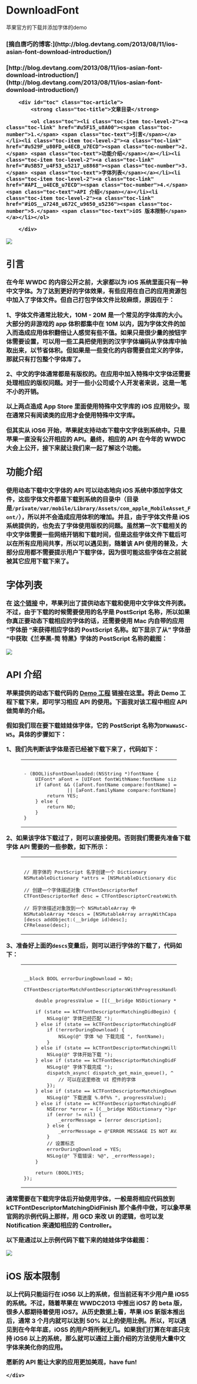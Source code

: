 # DownloadFont
苹果官方的下载并添加字体的demo

<h3>[摘自唐巧的博客:](http://blog.devtang.com/2013/08/11/ios-asian-font-download-introduction/)<h3>
[http://blog.devtang.com/2013/08/11/ios-asian-font-download-introduction/](http://blog.devtang.com/2013/08/11/ios-asian-font-download-introduction/)

<link rel="stylesheet" href="/css/style.css" type="text/css">

<div class="article-content">
		
		<div id="toc" class="toc-article">
			<strong class="toc-title">文章目录</strong>
		
			<ol class="toc"><li class="toc-item toc-level-2"><a class="toc-link" href="#u5F15_u8A00"><span class="toc-number">1.</span> <span class="toc-text">引言</span></a></li><li class="toc-item toc-level-2"><a class="toc-link" href="#u529F_u80FD_u4ECB_u7ECD"><span class="toc-number">2.</span> <span class="toc-text">功能介绍</span></a></li><li class="toc-item toc-level-2"><a class="toc-link" href="#u5B57_u4F53_u5217_u8868"><span class="toc-number">3.</span> <span class="toc-text">字体列表</span></a></li><li class="toc-item toc-level-2"><a class="toc-link" href="#API__u4ECB_u7ECD"><span class="toc-number">4.</span> <span class="toc-text">API 介绍</span></a></li><li class="toc-item toc-level-2"><a class="toc-link" href="#iOS__u7248_u672C_u9650_u5236"><span class="toc-number">5.</span> <span class="toc-text">iOS 版本限制</span></a></li></ol>
		
		</div>
		
<img src="/images/wawati-sample.jpg">
<h2 id="u5F15_u8A00"><a href="#u5F15_u8A00" class="headerlink" title="引言"></a>引言</h2><p>在今年 WWDC 的内容公开之前，大家都以为 iOS 系统里面只有一种中文字体。为了达到更好的字体效果，有些应用在自己的应用资源包中加入了字体文件。但自己打包字体文件比较麻烦，原因在于：</p>
<p>1、字体文件通常比较大，10M - 20M 是一个常见的字体库的大小。大部分的非游戏的 app 体积都集中在 10M 以内，因为字体文件的加入而造成应用体积翻倍让人感觉有些不值。如果只是很少量的按钮字体需要设置，可以用一些工具把使用到的汉字字体编码从字体库中抽取出来，以节省体积。但如果是一些变化的内容需要自定义的字体，那就只有打包整个字体库了。</p>
<p>2、中文的字体通常都是有版权的。在应用中加入特殊中文字体还需要处理相应的版权问题。对于一些小公司或个人开发者来说，这是一笔不小的开销。</p>
<p>以上两点造成 App Store 里面使用特殊中文字库的 iOS 应用较少。现在通常只有阅读类的应用才会使用特殊中文字库。</p>
<p>但其实从 iOS6 开始，苹果就支持动态下载中文字体到系统中。只是苹果一直没有公开相应的 API。最终，相应的 API 在今年的 WWDC 大会上公开，接下来就让我们来一起了解这个功能。</p>
<a id="more"></a>
<h2 id="u529F_u80FD_u4ECB_u7ECD"><a href="#u529F_u80FD_u4ECB_u7ECD" class="headerlink" title="功能介绍"></a>功能介绍</h2><p>使用动态下载中文字体的 API 可以动态地向 iOS 系统中添加字体文件，这些字体文件都是下载到系统的目录中（目录是<code>/private/var/mobile/Library/Assets/com_apple_MobileAsset_Font/</code>），所以并不会造成应用体积的增加。并且，由于字体文件是 iOS 系统提供的，也免去了字体使用版权的问题。虽然第一次下载相关的中文字体需要一些网络开销和下载时间，但是这些字体文件下载后可以在所有应用间共享，所以可以遇见到，随着该 API 使用的普及，大部分应用都不需要提示用户下载字体，因为很可能这些字体在之前就被其它应用下载下来了。</p>
<h2 id="u5B57_u4F53_u5217_u8868"><a href="#u5B57_u4F53_u5217_u8868" class="headerlink" title="字体列表"></a>字体列表</h2><p>在 <a href="http://support.apple.com/kb/HT5484?viewlocale=zh_CN" target="_blank" rel="external">这个链接</a> 中，苹果列出了提供动态下载和使用中文字体文件列表。不过，由于下载的时候需要使用的名字是 PostScript 名称，所以如果你真正要动态下载相应的字体的话，还需要使用 Mac 内自带的应用 “字体册 “来获得相应字体的 PostScript 名称。如下显示了从” 字体册 “中获取《兰亭黑-简 特黑》字体的 PostScript 名称的截图：</p>
<img src="/images/font-postscript-name.jpg">
<h2 id="API__u4ECB_u7ECD"><a href="#API__u4ECB_u7ECD" class="headerlink" title="API 介绍"></a>API 介绍</h2><p>苹果提供的动态下载代码的 <a href="http://developer.apple.com/library/ios/#samplecode/DownloadFont/Listings/DownloadFont_ViewController_m.html" target="_blank" rel="external">Demo 工程</a> 链接在这里。将此 Demo 工程下载下来，即可学习相应 API 的使用。下面我对该工程中相应 API 做简单的介绍。</p>
<p>假如我们现在要下载娃娃体字体，它的 PostScript 名称为<code>DFWaWaSC-W5</code>。具体的步骤如下：</p>
<p>1、我们先判断该字体是否已经被下载下来了，代码如下：</p>
<figure class="highlight objc"><table><tbody><tr><td class="code"><pre><span class="line"></span><br><span class="line">- (<span class="built_in">BOOL</span>)isFontDownloaded:(<span class="built_in">NSString</span> *)fontName {</span><br><span class="line">    <span class="built_in">UIFont</span>* aFont = [<span class="built_in">UIFont</span> fontWithName:fontName size:<span class="number">12.0</span>];</span><br><span class="line">    <span class="keyword">if</span> (aFont &amp;&amp; ([aFont<span class="variable">.fontName</span> compare:fontName] == <span class="built_in">NSOrderedSame</span> </span><br><span class="line">               || [aFont<span class="variable">.familyName</span> compare:fontName] == <span class="built_in">NSOrderedSame</span>)) {</span><br><span class="line">        <span class="keyword">return</span> <span class="literal">YES</span>;</span><br><span class="line">    } <span class="keyword">else</span> {</span><br><span class="line">        <span class="keyword">return</span> <span class="literal">NO</span>;</span><br><span class="line">    }</span><br><span class="line">}</span><br></pre></td></tr></tbody></table></figure>
<p>2、如果该字体下载过了，则可以直接使用。否则我们需要先准备下载字体 API 需要的一些参数，如下所示：</p>
<figure class="highlight objc"><table><tbody><tr><td class="code"><pre><span class="line"></span><br><span class="line"><span class="comment">// 用字体的 PostScript 名字创建一个 Dictionary</span></span><br><span class="line"><span class="built_in">NSMutableDictionary</span> *attrs = [<span class="built_in">NSMutableDictionary</span> dictionaryWithObjectsAndKeys:fontName, kCTFontNameAttribute, <span class="literal">nil</span>];</span><br><span class="line"></span><br><span class="line"><span class="comment">// 创建一个字体描述对象 CTFontDescriptorRef</span></span><br><span class="line">CTFontDescriptorRef desc = CTFontDescriptorCreateWithAttributes((__bridge <span class="built_in">CFDictionaryRef</span>)attrs);</span><br><span class="line"></span><br><span class="line"><span class="comment">// 将字体描述对象放到一个 NSMutableArray 中</span></span><br><span class="line"><span class="built_in">NSMutableArray</span> *descs = [<span class="built_in">NSMutableArray</span> arrayWithCapacity:<span class="number">0</span>];</span><br><span class="line">[descs addObject:(__bridge <span class="keyword">id</span>)desc];</span><br><span class="line"><span class="built_in">CFRelease</span>(desc);</span><br></pre></td></tr></tbody></table></figure>
<p>3、准备好上面的<code>descs</code>变量后，则可以进行字体的下载了，代码如下：</p>
<figure class="highlight objc"><table><tbody><tr><td class="code"><pre><span class="line"></span><br><span class="line">__block <span class="built_in">BOOL</span> errorDuringDownload = <span class="literal">NO</span>;</span><br><span class="line"></span><br><span class="line">CTFontDescriptorMatchFontDescriptorsWithProgressHandler( (__bridge <span class="built_in">CFArrayRef</span>)descs, <span class="literal">NULL</span>,  ^(CTFontDescriptorMatchingState state, <span class="built_in">CFDictionaryRef</span> progressParameter) {</span><br><span class="line">    </span><br><span class="line">    <span class="keyword">double</span> progressValue = [[(__bridge <span class="built_in">NSDictionary</span> *)progressParameter objectForKey:(<span class="keyword">id</span>)kCTFontDescriptorMatchingPercentage] doubleValue];</span><br><span class="line">    </span><br><span class="line">    <span class="keyword">if</span> (state == kCTFontDescriptorMatchingDidBegin) {</span><br><span class="line">        <span class="built_in">NSLog</span>(<span class="string">@" 字体已经匹配 "</span>);</span><br><span class="line">    } <span class="keyword">else</span> <span class="keyword">if</span> (state == kCTFontDescriptorMatchingDidFinish) {    </span><br><span class="line">        <span class="keyword">if</span> (!errorDuringDownload) {</span><br><span class="line">            <span class="built_in">NSLog</span>(<span class="string">@" 字体 %@ 下载完成 "</span>, fontName);</span><br><span class="line">        }</span><br><span class="line">    } <span class="keyword">else</span> <span class="keyword">if</span> (state == kCTFontDescriptorMatchingWillBeginDownloading) {</span><br><span class="line">        <span class="built_in">NSLog</span>(<span class="string">@" 字体开始下载 "</span>);</span><br><span class="line">    } <span class="keyword">else</span> <span class="keyword">if</span> (state == kCTFontDescriptorMatchingDidFinishDownloading) {</span><br><span class="line">        <span class="built_in">NSLog</span>(<span class="string">@" 字体下载完成 "</span>);</span><br><span class="line">        <span class="built_in">dispatch_async</span>( dispatch_get_main_queue(), ^ {</span><br><span class="line">            <span class="comment">// 可以在这里修改 UI 控件的字体</span></span><br><span class="line">        });</span><br><span class="line">    } <span class="keyword">else</span> <span class="keyword">if</span> (state == kCTFontDescriptorMatchingDownloading) {</span><br><span class="line">        <span class="built_in">NSLog</span>(<span class="string">@" 下载进度 %.0f%% "</span>, progressValue);</span><br><span class="line">    } <span class="keyword">else</span> <span class="keyword">if</span> (state == kCTFontDescriptorMatchingDidFailWithError) {</span><br><span class="line">        <span class="built_in">NSError</span> *error = [(__bridge <span class="built_in">NSDictionary</span> *)progressParameter objectForKey:(<span class="keyword">id</span>)kCTFontDescriptorMatchingError];</span><br><span class="line">        <span class="keyword">if</span> (error != <span class="literal">nil</span>) {</span><br><span class="line">            _errorMessage = [error description];</span><br><span class="line">        } <span class="keyword">else</span> {</span><br><span class="line">            _errorMessage = <span class="string">@"ERROR MESSAGE IS NOT AVAILABLE!"</span>;</span><br><span class="line">        }</span><br><span class="line">        <span class="comment">// 设置标志</span></span><br><span class="line">        errorDuringDownload = <span class="literal">YES</span>;</span><br><span class="line">        <span class="built_in">NSLog</span>(<span class="string">@" 下载错误: %@"</span>, _errorMessage);</span><br><span class="line">    }</span><br><span class="line">    </span><br><span class="line">    <span class="keyword">return</span> (<span class="built_in">BOOL</span>)<span class="literal">YES</span>;</span><br><span class="line">});</span><br></pre></td></tr></tbody></table></figure>
<p>通常需要在下载完字体后开始使用字体，一般是将相应代码放到 kCTFontDescriptorMatchingDidFinish 那个条件中做，可以象苹果官网的示例代码上那样，用 GCD 来改 UI 的逻辑，也可以发 Notification 来通知相应的 Controller。</p>
<p>以下是通过以上示例代码下载下来的娃娃体字体截图：</p>
<img src="/images/wawati-sample.jpg">
<h2 id="iOS__u7248_u672C_u9650_u5236"><a href="#iOS__u7248_u672C_u9650_u5236" class="headerlink" title="iOS 版本限制"></a>iOS 版本限制</h2><p>以上代码只能运行在 iOS6 以上的系统，但当前还有不少用户是 iOS5 的系统。不过，随着苹果在 WWDC2013 中推出 iOS7 的 beta 版，很多人都期待着使用 iOS7。从历史数据上看，苹果 iOS 新版本推出后，通常 3 个月内就可以达到 50% 以上的使用比例。所以，可以遇见到在今年年底，iOS5 的用户将所剩无几。如果我们打算在年底只支持 iOS6 以上的系统，那么就可以通过上面介绍的方法使用大量中文字体来美化你的应用。</p>
<p>愿新的 API 能让大家的应用更加美观，have fun!</p>
  
	</div>
